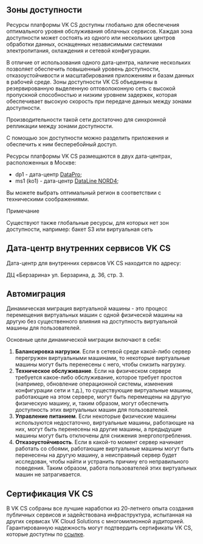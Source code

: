 ## Зоны доступности

Ресурсы платформы VK CS доступны глобально для обеспечения оптимального уровня обслуживания облачных сервисов. Каждая зона доступности может состоять из одного или нескольких центров обработки данных, оснащенных независимыми системами электропитания, охлаждения и сетевой конфигурации.

В отличие от использования одного дата-центра, наличие нескольких позволяет обеспечить повышенный уровень доступности, отказоустойчивости и масштабирования приложениям и базам данных в рабочей среде. Зоны доступности VK CS объединены в резервированную выделенную оптоволоконную сеть с высокой пропускной способностью и низким уровнем задержек, которая обеспечивает высокую скорость при передаче данных между зонами доступности.

Производительности такой сети достаточно для синхронной репликации между зонами доступности.

С помощью зон доступности можно разделить приложения и обеспечить к ним бесперебойный доступ.

Ресурсы платформы VK CS размещаются в двух дата-центрах, расположенных в Москве:

- dp1 - дата-центр [DataPro](https://datapro.ru/);
- ms1 (ko1) - дата-центр [DataLine NORD4](https://www.dtln.ru/tsod-nord);

Вы можете выбрать оптимальный регион в соответствии с техническими соображениями.

Примечание

Существуют также глобальные ресурсы, для которых нет зон доступности, например: бакет S3 или виртуальная сеть

## Дата-центр внутренних сервисов VK CS

Дата-центр для внутренних сервисов VK CS находится по адресу:

ДЦ «Берзарина» ул. Берзарина, д. 36, стр. 3.

## Автомиграция

Динамическая миграция виртуальной машины - это процесс перемещения виртуальных машин с одной физической машины на другую без существенного влияния на доступность виртуальной машины для пользователей.

Основные цели динамической миграции включают в себя:

1.  **Балансировка нагрузки**. Если в сетевой среде какой-либо сервер перегружен виртуальными машинами, то некоторые виртуальные машины могут быть перенесены с него, чтобы снизить нагрузку.
2.  **Техническое обслуживание**. Если на физическом сервере требуется какое-либо обслуживание, которое требует простоя (например, обновление операционной системы, изменения конфигурации сети и т.д.), то существующие виртуальные машины, работающие на этом сервере, могут быть перемещены на другую физическую машину, и, таким образом, могут обеспечить доступность этих виртуальных машин для пользователей.
3.  **Управление питанием**. Если некоторые физические машины используются недостаточно, виртуальные машины, работающие на них, могут быть перенесены на другие машины, а предыдущие машины могут быть отключены для снижения энергопотребления.
4.  **Отказоустойчивость**. Если в какой-то момент сервер начинает работать со сбоями, работающие виртуальные машины могут быть перенесены на другую машину, а неисправный сервер будет исследован, чтобы найти и устранить причину его неправильного поведения. Таким образом, работа пользователей этих виртуальных машин не затрагивается.

## Сертификация VK CS

В VK CS собраны все лучшие наработки из 20-летнего опыта создания публичных сервисов и задействована инфраструктура, испытанная на других сервисах VK Cloud Solutions с многомилионной аудиторией. Гарантированную надежность могут подтвердить сертификаты VK CS, которые доступны по [ссылке](https://mcs.mail.ru/cloud-platform/certificates/).

